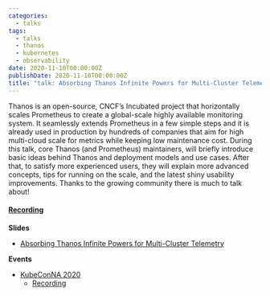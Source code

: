 ```yaml
---
categories:
  - talks
tags:
  - talks
  - thanos
  - kubernetes
  - observability
date: 2020-11-10T00:00:00Z
publishDate: 2020-11-10T00:00:00Z
title: "talk: Absorbing Thanos Infinite Powers for Multi-Cluster Telemetry"
---
```


Thanos is an open-source, CNCF’s Incubated project that horizontally scales Prometheus to create a global-scale highly available monitoring system. It seamlessly extends Prometheus in a few simple steps and it is already used in production by hundreds of companies that aim for high multi-cloud scale for metrics while keeping low maintenance cost. During this talk, core Thanos (and Prometheus) maintainers, will briefly introduce basic ideas behind Thanos and deployment models and use cases. After that, to satisfy more experienced users, they will explain more advanced concepts, tips for running on the scale, and the latest shiny usability improvements. Thanks to the growing community there is much to talk about!

#### [Recording](https://youtu.be/6Nx2BFyr7qQ)

**Slides**

* [Absorbing Thanos Infinite Powers for Multi-Cluster Telemetry](https://docs.google.com/presentation/d/1gMBQ7wLqAae45uGOcaYex-_9s675yzgexW705D7KM1Y/edit#slide=id.ga47ea1e9a6_0_13)

**Events**

* [KubeConNA 2020](https://sched.co/zrPZ)
  * [Recording](https://youtu.be/6Nx2BFyr7qQ)
